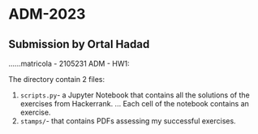 # ADM-2023
## Submission by Ortal Hadad
......matricola - 2105231
ADM - HW1:

The directory contain 2 files:
1. `scripts.py`- a Jupyter Notebook that contains all the solutions of the exercises from Hackerrank.
... Each cell of the notebook contains an exercise. 
2. `stamps/`- that contains PDFs assessing my successful exercises.


